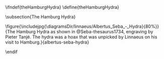 \ifndef{theHamburgHydra}
\define{theHamburgHydra}

\subsection{The Hamburg Hydra}

\figure{\includejpg{\diagramsDir/linnaeus/Albertus_Seba_-_Hydra}{80%}}{The Hamburg Hydra as shown in @Seba-thesaurus1734, engraving by Pieter Tanjé. The hydra was a hoax that was unpicked by Linnaeus on his visit to Hamburg.}{albertus-seba-hydra}

\endif
